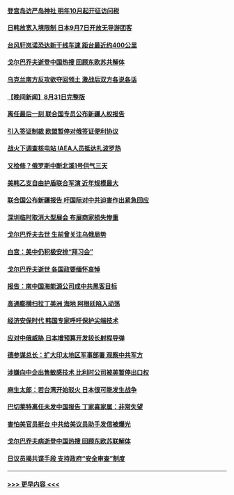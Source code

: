 #### [登宫岛访严岛神社 明年10月起开征访问税](../pages/prog202/a103515946.md?t=09011651) 
#### [日韩放宽入境限制 日本9月7日开放无导游团客](../pages/prog202/a103515916.md?t=09011651) 
#### [台风轩岚诺恐达新干线车速 距台最近约400公里](../pages/prog202/a103515889.md?t=09011651) 
#### [戈尔巴乔夫逝登中国热搜 回顾东欧苏共解体](../pages/prog202/a103515783.md?t=09011651) 
#### [乌克兰南方反攻欲夺回领土 激战后双方各说各话](../pages/prog202/a103515793.md?t=09011651) 
#### [【晚间新闻】8月31日完整版](../pages/prog202/a103515748.md?t=09011651) 
#### [离任最后一刻 联合国专员公布新疆人权报告](../pages/prog202/a103515615.md?t=09011651) 
#### [引入签证制裁 欧盟暂停对俄签证便利协议](../pages/prog202/a103515624.md?t=09011651) 
#### [战火下调查核电站 IAEA人员抵达扎波罗热](../pages/prog202/a103515630.md?t=09011651) 
#### [又检修？俄罗斯中断北溪1号供气三天](../pages/prog202/a103515626.md?t=09011651) 
#### [美韩乙支自由护盾联合军演 近年规模最大](../pages/prog202/a103515628.md?t=09011651) 
#### [联合国公布新疆报告 吁国际对中共迫害作出紧急回应](../pages/prog202/a103515565.md?t=09011651) 
#### [深圳临时取消大型展会 布展商家损失惨重](../pages/prog202/a103514615.md?t=09011651) 
#### [戈尔巴乔夫去世 生前曾关注乌俄局势](../pages/prog202/a103515420.md?t=09011651) 
#### [白宫：美中仍积极安排“拜习会”](../pages/prog202/a103515534.md?t=09011651) 
#### [戈尔巴乔夫逝世 各国政要缅怀哀悼](../pages/prog202/a103515429.md?t=09011651) 
#### [报告：南中国海能源公司成中共黑客目标](../pages/prog202/a103515438.md?t=09011651) 
#### [高通膨横扫拉丁美洲 海地 阿根廷陷入动荡](../pages/prog202/a103515444.md?t=09011651) 
#### [经济安保时代 韩国专家呼吁保护尖端技术](../pages/prog202/a103515434.md?t=09011651) 
#### [应对中俄威胁 日本增预算开发较长射程导弹](../pages/prog202/a103515431.md?t=09011651) 
#### [德参谋总长：扩大印太地区军事部署 观察中共军方](../pages/prog202/a103515392.md?t=09011651) 
#### [涉嫌向中企出售敏感技术 比利时公司被美暂停出口权](../pages/prog202/a103515318.md?t=09011651) 
#### [麻生太郎：若台湾开始驳火 日本很可能发生战争](../pages/prog202/a103515305.md?t=09011651) 
#### [巴切莱特离任未发中国报告 丁家喜家属：非常失望](../pages/prog202/a103515287.md?t=09011651) 
#### [害怕美官员挺台 中共给美议员助手发信被爆光](../pages/prog202/a103515299.md?t=09011651) 
#### [戈尔巴乔夫病逝登中国热搜 回顾东欧苏联解体](../pages/prog202/a103515281.md?t=09011651) 
#### [日议员揭共谍手段 支持政府“安全审查”制度](../pages/prog202/a103515178.md?t=09011651) 

----
#### [ >>> 更早内容 <<< ](../indexes/prog202-earlier.md)
